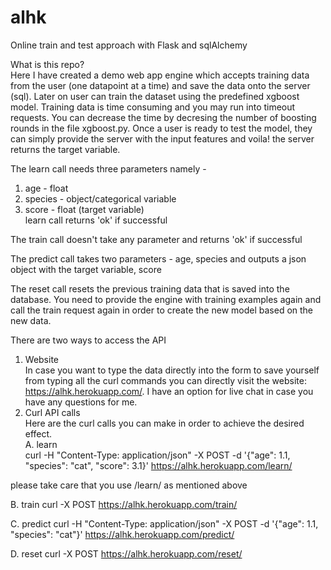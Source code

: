 # alhk
Online train and test approach with Flask and sqlAlchemy  

What is this repo?  
Here I have created a demo web app engine which accepts training data from the user (one datapoint at a time) and save the data onto the server (sql). Later on user can train the dataset using the predefined xgboost model. Training data is time consuming and you may run into timeout requests. You can decrease the time by decresing the number of boosting rounds in the file xgboost.py. Once a user is ready to test the model, they can simply provide the server with the input features and voila! the server returns the target variable.  

The learn call needs three parameters namely -  
1. age - float  
2. species - object/categorical variable  
3. score - float (target variable)  
learn call returns 'ok' if successful  

The train call doesn't take any parameter and returns 'ok' if successful  

The predict call takes two parameters - age, species and outputs a json object with the target variable, score  

The reset call resets the previous training data that is saved into the database. You need to provide the engine with training examples again and call the train request again in order to create the new model based on the new data.  


There are two ways to access the API  
1. Website  
In case you want to type the data directly into the form to save yourself from typing all the curl commands you can directly visit the website: https://alhk.herokuapp.com/. I have an option for live chat in case you have any questions for me.  
2. Curl API calls  
Here are the curl calls you can make in order to achieve the desired effect.  
A. learn  
curl -H "Content-Type: application/json" -X POST -d '{"age": 1.1, "species": "cat", "score": 3.1}' https://alhk.herokuapp.com/learn/

please take care that you use /learn/ as mentioned above

B. train
curl -X POST https://alhk.herokuapp.com/train/

C. predict
curl -H "Content-Type: application/json" -X POST -d '{"age": 1.1, "species": "cat"}' https://alhk.herokuapp.com/predict/

D. reset
curl -X POST https://alhk.herokuapp.com/reset/
